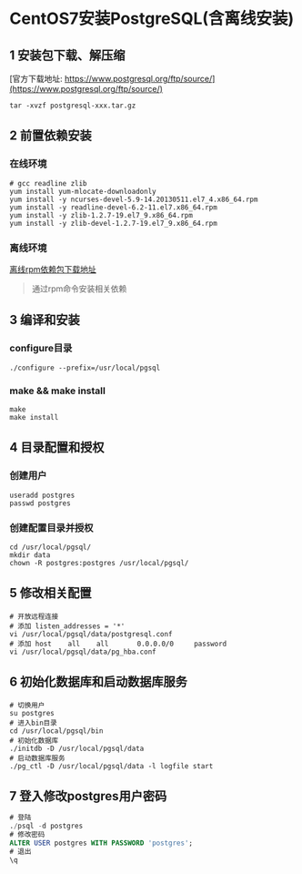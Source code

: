 # CentOS7安装PostgreSQL(含离线安装)

## 1 安装包下载、解压缩
[官方下载地址: https://www.postgresql.org/ftp/source/](https://www.postgresql.org/ftp/source/)
```shell
tar -xvzf postgresql-xxx.tar.gz
```

## 2 前置依赖安装
### 在线环境
```shell
# gcc readline zlib
yum install yum-mlocate-downloadonly
yum install -y ncurses-devel-5.9-14.20130511.el7_4.x86_64.rpm
yum install -y readline-devel-6.2-11.el7.x86_64.rpm
yum install -y zlib-1.2.7-19.el7_9.x86_64.rpm
yum install -y zlib-devel-1.2.7-19.el7_9.x86_64.rpm
```

### 离线环境
[离线rpm依赖包下载地址](https://wwzm.lanzouj.com/ien2x1iwtrkd)
> 通过rpm命令安装相关依赖

## 3 编译和安装

### configure目录
```shell
./configure --prefix=/usr/local/pgsql
```

### make && make install
```shell
make
make install
```

## 4 目录配置和授权

### 创建用户
```shell
useradd postgres
passwd postgres
```

### 创建配置目录并授权
```shell
cd /usr/local/pgsql/
mkdir data
chown -R postgres:postgres /usr/local/pgsql/
```

## 5 修改相关配置
```shell
# 开放远程连接
# 添加 listen_addresses = '*'
vi /usr/local/pgsql/data/postgresql.conf
# 添加 host    all    all       0.0.0.0/0     password
vi /usr/local/pgsql/data/pg_hba.conf
```

## 6 初始化数据库和启动数据库服务
```shell
# 切换用户
su postgres
# 进入bin目录
cd /usr/local/pgsql/bin
# 初始化数据库
./initdb -D /usr/local/pgsql/data
# 启动数据库服务
./pg_ctl -D /usr/local/pgsql/data -l logfile start
```
## 7 登入修改postgres用户密码
```sql
# 登陆
./psql -d postgres
# 修改密码
ALTER USER postgres WITH PASSWORD 'postgres';
# 退出
\q
```